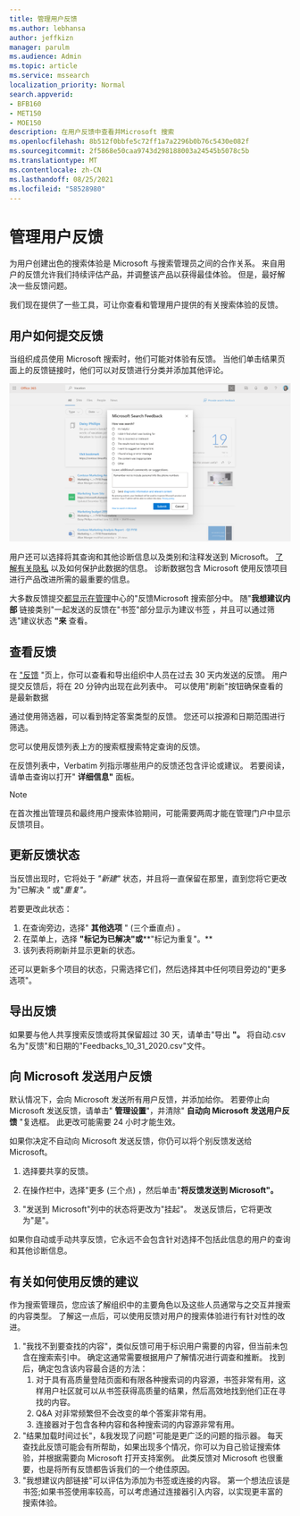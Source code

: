 ```yaml
---
title: 管理用户反馈
ms.author: lebhansa
author: jeffkizn
manager: parulm
ms.audience: Admin
ms.topic: article
ms.service: mssearch
localization_priority: Normal
search.appverid:
- BFB160
- MET150
- MOE150
description: 在用户反馈中查看并Microsoft 搜索
ms.openlocfilehash: 8b512f0bbfe5c72ff1a7a2296b0b76c5430e082f
ms.sourcegitcommit: 2f5868e50caa9743d298188003a24545b5078c5b
ms.translationtype: MT
ms.contentlocale: zh-CN
ms.lasthandoff: 08/25/2021
ms.locfileid: "58528980"
---
```

# <a name="managing-user-feedback"></a>管理用户反馈

为用户创建出色的搜索体验是 Microsoft 与搜索管理员之间的合作关系。 来自用户的反馈允许我们持续评估产品，并调整该产品以获得最佳体验。 但是，最好解决一些反馈问题。

我们现在提供了一些工具，可让你查看和管理用户提供的有关搜索体验的反馈。

## <a name="how-users-submit-feedback"></a>用户如何提交反馈

当组织成员使用 Microsoft 搜索时，他们可能对体验有反馈。 当他们单击结果页面上的反馈链接时，他们可以对反馈进行分类并添加其他评论。

![全局反馈表单。](media/feedback/feedback-global-dialog.png)

用户还可以选择将其查询和其他诊断信息以及类别和注释发送到 Microsoft。 [了解有关隐私](https://privacy.microsoft.com/en-US/privacystatement) 以及如何保护此数据的信息。 诊断数据包含 Microsoft 使用反馈项目进行产品改进所需的最重要的信息。

大多数反馈提交[都显示在管理](https://admin.microsoft.com/Adminportal/Home#/MicrosoftSearch/feedback)中心的"反馈Microsoft 搜索部分中。 随"**我想建议内部** 链接类别"一起发送的反馈在"书签"部分显示为建议书签 [](https://admin-ignite.microsoft.com/Adminportal/Home#/MicrosoftSearch/bookmarks)，并且可以通过筛选"建议状态 **"来** 查看。

## <a name="review-feedback"></a>查看反馈

在 ["反馈](https://admin.microsoft.com/Adminportal/Home#/MicrosoftSearch/feedback) "页上，你可以查看和导出组织中人员在过去 30 天内发送的反馈。 用户提交反馈后，将在 20 分钟内出现在此列表中。 可以使用"刷新"按钮确保查看的是最新数据

通过使用筛选器，可以看到特定答案类型的反馈。 您还可以按源和日期范围进行筛选。

您可以使用反馈列表上方的搜索框搜索特定查询的反馈。

在反馈列表中，Verbatim 列指示哪些用户的反馈还包含评论或建议。 若要阅读，请单击查询以打开" **详细信息"** 面板。

>[!NOTE]
>在首次推出管理员和最终用户搜索体验期间，可能需要两周才能在管理门户中显示反馈项目。

## <a name="update-feedback-state"></a>更新反馈状态

当反馈出现时，它将处于 *"新建"* 状态，并且将一直保留在那里，直到您将它更改为"已解决 *"* 或"*重复"。*

若要更改此状态：

1. 在查询旁边，选择" **其他选项** " (三个垂直点) 。
1. 在菜单上，选择 **"标记为已解决"或****"标记为重复"。**
1. 该列表将刷新并显示更新的状态。

还可以更新多个项目的状态，只需选择它们，然后选择其中任何项目旁边的"更多选项"。

## <a name="export-feedback"></a>导出反馈

如果要与他人共享搜索反馈或将其保留超过 30 天，请单击"导出 **"。** 将自动.csv名为"反馈"和日期的"Feedbacks_10_31_2020.csv"文件。

## <a name="send-user-feedback-to-microsoft"></a>向 Microsoft 发送用户反馈

默认情况下，会向 Microsoft 发送所有用户反馈，并添加给你。 若要停止向 Microsoft 发送反馈，请单击" **管理设置**"，并清除" **自动向 Microsoft 发送用户反馈** "复选框。 此更改可能需要 24 小时才能生效。

如果你决定不自动向 Microsoft 发送反馈，你仍可以将个别反馈发送给 Microsoft。

1. 选择要共享的反馈。
1. 在操作栏中，选择"更多 (三个点) ，然后单击"**将反馈发送到 Microsoft"。**

1. "发送到 Microsoft"列中的状态将更改为"挂起"。 发送反馈后，它将更改为"是"。

如果你自动或手动共享反馈，它永远不会包含针对选择不包括此信息的用户的查询和其他诊断信息。

## <a name="suggestions-on-how-to-use-feedback"></a>有关如何使用反馈的建议

作为搜索管理员，您应该了解组织中的主要角色以及这些人员通常与之交互并搜索的内容类型。 了解这一点后，可以使用反馈对用户的搜索体验进行有针对性的改进。

1. "我找不到要查找的内容"，类似反馈可用于标识用户需要的内容，但当前未包含在搜索索引中。 确定这通常需要根据用户了解情况进行调查和推断。 找到后，确定包含该内容最合适的方法：
    1. 对于具有高质量登陆页面和有限各种搜索词的内容源，书签非常有用，这样用户社区就可以从书签获得高质量的结果，然后高效地找到他们正在寻找的内容。
    1. Q&A 对非常频繁但不会改变的单个答案非常有用。
    1. 连接器对于包含各种内容和各种搜索词的内容源非常有用。
1. "结果加载时间过长"，&我发现了问题"可能是更广泛的问题的指示器。 每天查找此反馈可能会有所帮助，如果出现多个情况，你可以为自己验证搜索体验，并根据需要向 Microsoft 打开支持案例。 此类反馈对 Microsoft 也很重要，也是将所有反馈都告诉我们的一个绝佳原因。
1. "我想建议内部链接"可以评估为添加为书签或连接的内容。 第一个想法应该是书签;如果书签使用率较高，可以考虑通过连接器引入内容，以实现更丰富的搜索体验。
